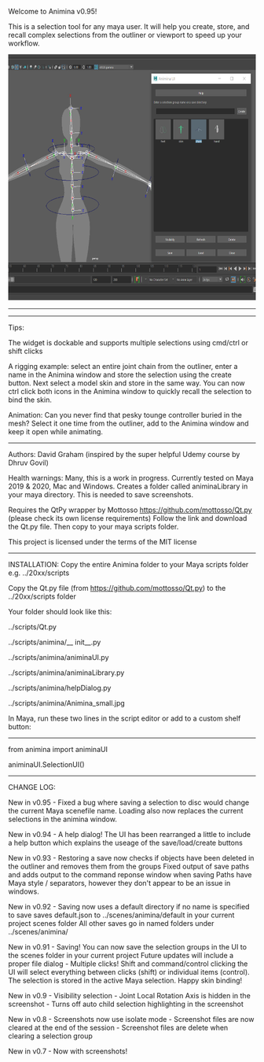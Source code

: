 Welcome to Animina v0.95!

This is a selection tool for any maya user. It will help you create, store, and recall complex selections from the outliner or viewport to speed up your workflow.

<img src="https://github.com/daveograham/Animina/blob/main/animinaex.png" width="660" height="500">

--------------------
--------------------
Tips:

The widget is dockable and supports multiple selections using cmd/ctrl or shift clicks

A rigging example: select an entire joint chain from the outliner, enter a name in the Animina window and store the selection using the create button. Next select a model skin and store in the same way. You can now ctrl click both icons in the Animina window to quickly recall the selection to bind the skin.

Animation: Can you never find that pesky tounge controller buried in the mesh? Select it one time from the outliner, add to the Animina window and keep it open while animating.


------------------
Authors: David Graham (inspired by the super helpful Udemy course by Dhruv Govil)

Health warnings: Many, this is a work in progress. Currently tested on Maya 2019 & 2020, Mac and Windows.
		 Creates a folder called animinaLibrary in your maya directory. This is needed to save screenshots.

Requires the QtPy wrapper by Mottosso https://github.com/mottosso/Qt.py (please check its own license requirements)
Follow the link and download the Qt.py file. Then copy to your maya scripts folder.

This project is licensed under the terms of the MIT license

-----------------------------------------------------------

INSTALLATION:
Copy the entire Animina folder to your Maya scripts folder e.g.  ../20xx/scripts

Copy the Qt.py file (from https://github.com/mottosso/Qt.py) to the ../20xx/scripts folder

Your folder should look like this:

../scripts/Qt.py

../scripts/animina/__ init__.py

../scripts/animina/animinaUI.py

../scripts/animina/animinaLibrary.py

../scripts/animina/helpDialog.py

../scripts/animina/Animina_small.jpg


In Maya, run these two lines in the script editor or add to a custom shelf button:

--------------------------------

from animina import animinaUI

animinaUI.SelectionUI()

--------------------------------


CHANGE LOG:

New in v0.95 - Fixed a bug where saving a selection to disc would change the current Maya scenefile name. Loading also now replaces the current selections in the animina window.

New in v0.94 - A help dialog! The UI has been rearranged a little to include a help button which explains the useage of the save/load/create buttons

New in v0.93 - Restoring a save now checks if objects have been deleted in the outliner and removes them from the groups
	       Fixed output of save paths and adds output to the command reponse window when saving
	       Paths have Maya style / separators, however they don't appear to be an issue in windows.

New in v0.92 - Saving now uses a default directory if no name is specified to save
	       saves default.json to ../scenes/animina/default   in your current project scenes folder 
	       All other saves go in named folders under ../scenes/animina/

New in v0.91 - Saving! You can now save the selection groups in the UI to the scenes folder in your current project
	       Future updates will include a proper file dialog
	     - Multiple clicks! Shift and command/control clicking the UI will select everything between clicks (shift)
	       or individual items (control). The selection is stored in the active Maya selection. Happy skin binding!

New in v0.9 - Visibility selection
	    - Joint Local Rotation Axis is hidden in the screenshot
	    - Turns off auto child selection highlighting in the screenshot

New in v0.8 - Screenshots now use isolate mode
	    - Screenshot files are now cleared at the end of the session
	    - Screenshot files are delete when clearing a selection group

New in v0.7 - Now with screenshots!
